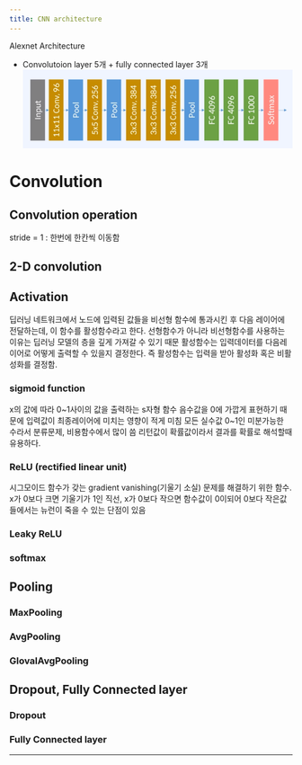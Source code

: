 ```yaml
---
title: CNN architecture
---
```

Alexnet Architecture
* Convolutoion layer 5개 + fully connected layer 3개
![Alexnet Architecture](/assets/img/favicons/Alexnet%20Architecture.png)
# Convolution
## Convolution operation
stride = 1 : 한번에 한칸씩 이동함

## 2-D convolution

## Activation
딥러닝 네트워크에서 노드에 입력된 값들을 비선형 함수에 통과시킨 후 다음 레이어에 전달하는데, 이 함수를 활성함수라고 한다.
선형함수가 아니라 비선형함수를 사용하는 이유는 딥러닝 모델의 층을 깊게 가져갈 수 있기 때문
활성함수는 입력데이터를 다음레이어로 어떻게 출력할 수 있을지 결정한다. 즉 활성함수는 입력을 받아 활성화 혹은 비활성화를 결정함.

### sigmoid function
x의 값에 따라 0~1사이의 값을 출력하는 s자형 함수
음수값을 0에 가깝게 표현하기 때문에 입력값이 최종레이어에 미치는 영향이 적게 미침
모든 실수값 0~1인 미분가능한 수라서 분류문제, 비용함수에서 많이 씀
리턴값이 확률값이라서 결과를 확률로 해석할때 유용하다.

### ReLU (rectified linear unit)
시그모이드 함수가 갖는 gradient vanishing(기울기 소실) 문제를  해결하기 위한 함수.
x가 0보다 크면 기울기가 1인 직선, x가 0보다 작으면 함수값이 0이되어 0보다 작은값들에서는 뉴런이 죽을 수 있는 단점이 있음

### Leaky ReLU

### softmax

## Pooling
### MaxPooling
### AvgPooling
### GlovalAvgPooling

## Dropout, Fully Connected layer
### Dropout
### Fully Connected layer

---
